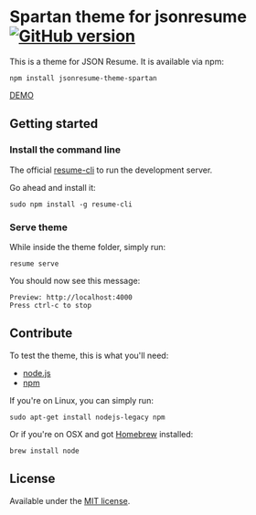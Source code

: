 # Spartan theme for jsonresume [![GitHub version](https://badge.fury.io/gh/francescoes%2Fjsonresume-theme-spartan.svg)](http://badge.fury.io/gh/francescoes%2Fjsonresume-theme-spartan)

This is a theme for JSON Resume. It is available via npm:
```
npm install jsonresume-theme-spartan
```
[DEMO](https://themes.jsonresume.org/spartan)

## Getting started

### Install the command line

The official [resume-cli](https://github.com/jsonresume/resume-cli) to run the development server.

Go ahead and install it:

```
sudo npm install -g resume-cli
```
### Serve theme

While inside the theme folder, simply run:

```
resume serve
```

You should now see this message:

```
Preview: http://localhost:4000
Press ctrl-c to stop
```

## Contribute

To test the theme, this is what you'll need:

- [node.js](http://howtonode.org/how-to-install-nodejs)
- [npm](http://howtonode.org/introduction-to-npm)

If you're on Linux, you can simply run:

```
sudo apt-get install nodejs-legacy npm
```

Or if you're on OSX and got [Homebrew](http://brew.sh/) installed:
```
brew install node
```

## License

Available under the [MIT license](http://opensource.org/licenses/mit-license.php).
